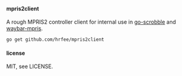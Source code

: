 #### mpris2client
A rough MPRIS2 controller client for internal use in [go-scrobble](https://github.com/hrfee/go-scrobble) and [waybar-mpris](https://github.com/hrfee/waybar-mpris). 

```go get github.com/hrfee/mpris2client```

#### license

MIT, see LICENSE.
